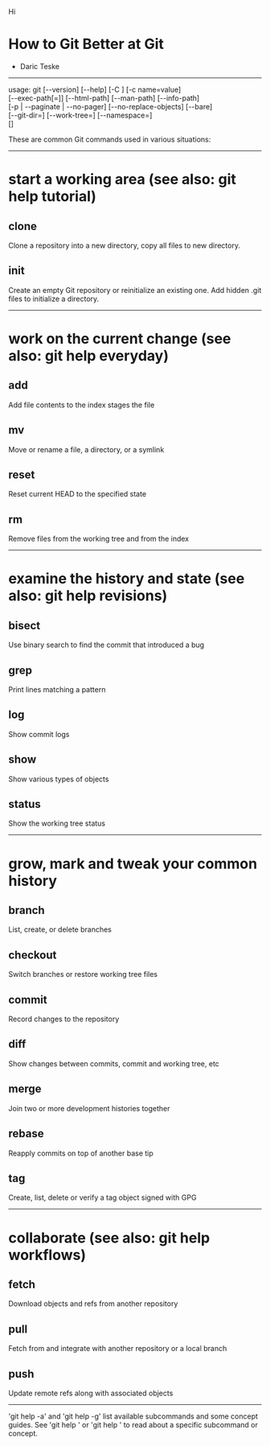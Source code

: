 Hi
# How to Git Better at Git

- Daric Teske

---

usage: git [--version] [--help] [-C <path>] [-c name=value]  
           [--exec-path[=<path>]] [--html-path] [--man-path] [--info-path]  
           [-p | --paginate | --no-pager] [--no-replace-objects] [--bare]  
           [--git-dir=<path>] [--work-tree=<path>] [--namespace=<name>]  
           <command> [<args>]  

These are common Git commands used in various situations:

---
# start a working area (see also: git help tutorial)
## clone

Clone a repository into a new directory, copy all files to new directory.
## init

Create an empty Git repository or reinitialize an existing one. Add hidden .git files to initialize a directory.

---

# work on the current change (see also: git help everyday)
## add

Add file contents to the index
stages the file

## mv
Move or rename a file, a directory, or a symlink

## reset
Reset current HEAD to the specified state

## rm
Remove files from the working tree and from the index

---

# examine the history and state (see also: git help revisions)
## bisect
Use binary search to find the commit that introduced a bug

## grep
Print lines matching a pattern

## log
 Show commit logs

## show
Show various types of objects

## status
Show the working tree status


---

# grow, mark and tweak your common history
## branch
List, create, or delete branches

## checkout
Switch branches or restore working tree files

## commit
Record changes to the repository

## diff
Show changes between commits, commit and working tree, etc

## merge
Join two or more development histories together

## rebase
Reapply commits on top of another base tip

## tag
Create, list, delete or verify a tag object signed with GPG

---

# collaborate (see also: git help workflows)
## fetch
Download objects and refs from another repository

## pull
Fetch from and integrate with another repository or a local branch

## push
Update remote refs along with associated objects

---
'git help -a' and 'git help -g' list available subcommands and some
concept guides. See 'git help <command>' or 'git help <concept>'
to read about a specific subcommand or concept.
